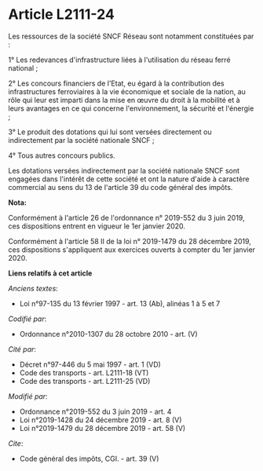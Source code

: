 # Article L2111-24

Les ressources de la société SNCF Réseau sont notamment constituées par : 

1° Les redevances d'infrastructure liées à l'utilisation du réseau ferré national ; 

2° Les concours financiers de l'Etat, eu égard à la contribution des infrastructures ferroviaires à la vie économique et
sociale de la nation, au rôle qui leur est imparti dans la mise en œuvre du droit à la mobilité et à leurs avantages en ce
qui concerne l'environnement, la sécurité et l'énergie ; 

3° Le produit des dotations qui lui sont versées directement ou indirectement par la société nationale SNCF ; 

4° Tous autres concours publics. 

Les dotations versées indirectement par la société nationale SNCF sont engagées dans l'intérêt de cette société et ont la
nature d'aide à caractère commercial au sens du 13 de l'article 39 du code général des impôts.

**Nota:**

Conformément à l'article 26 de l'ordonnance n° 2019-552 du 3 juin 2019, ces dispositions entrent en vigueur le 1er janvier
2020.

Conformément à l'article 58 II de la loi n° 2019-1479 du 28 décembre 2019, ces dispositions s'appliquent aux exercices
ouverts à compter du 1er janvier 2020.

**Liens relatifs à cet article**

_Anciens textes_:

  - Loi n°97-135 du 13 février 1997 - art. 13 (Ab), alinéas 1 à 5 et 7

_Codifié par_:

  - Ordonnance n°2010-1307 du 28 octobre 2010 - art. (V)

_Cité par_:

  - Décret n°97-446 du 5 mai 1997 - art. 1 (VD)
  - Code des transports - art. L2111-18 (VT)
  - Code des transports - art. L2111-25 (VD)

_Modifié par_:

  - Ordonnance n°2019-552 du 3 juin 2019 - art. 4
  - Loi n°2019-1428 du 24 décembre 2019 - art. 8 (V)
  - Loi n°2019-1479 du 28 décembre 2019 - art. 58 (V)

_Cite_:

  - Code général des impôts, CGI. - art. 39 (V)
